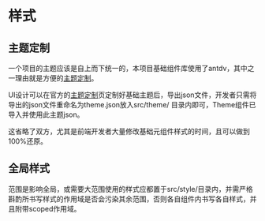 # 样式

## 主题定制

一个项目的主题应该是自上而下统一的，本项目基础组件库使用了antdv，其中之一理由就是方便的[主题定制][主题定制]。

UI设计可以在官方的[主题定制][主题定制]页定制好基础主题后，导出json文件，开发者只需将导出的json文件重命名为theme.json放入src/theme/ 目录内即可，Theme组件已导入并使用此主题json。

这省略了双方，尤其是前端开发者大量修改基础元组件样式的时间，且可以做到100%还原。


## 全局样式

范围是影响全局，或需要大范围使用的样式应都置于src/style/目录内，并需严格斟酌所书写样式的作用域是否会污染其余范围，否则各自组件内书写各自样式，并且附带scoped作用域。

[主题定制]: https://www.antdv.com/theme-editor-cn
